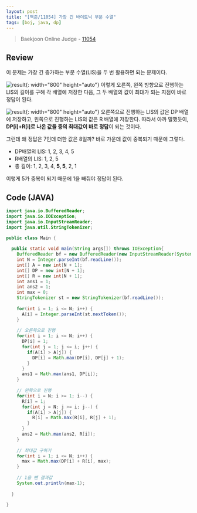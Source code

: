 ```yaml
---
layout: post
title: "[백준/11054] 가장 긴 바이토닉 부분 수열"
tags: [boj, java, dp]
---
```

> Baekjoon Online Judge - [11054](https://www.acmicpc.net/problem/11054)

## Review
이 문제는 가장 긴 증가하는 부분 수열(LIS)을 두 번 활용하면 되는 문제이다.


![result]({{site.url}}/assets/images/bj-11054/image-1.png){: width="800" height="auto"}
이렇게 오른쪽, 왼쪽 방향으로 진행하는 LIS의 길이를 구해 각 배열에 저장한 다음, 그 두 배열의 값이 최대가 되는 지점이 바로 정답이 된다.

![result]({{site.url}}/assets/images/bj-11054/image-2.png){: width="800" height="auto"}
오른쪽으로 진행하는 LIS의 값은 DP 배열에 저장하고, 왼쪽으로 진행하는 LIS의 값은 R 배열에 저장한다. 따라서 아까 말했듯이, **DP[i]+R[i]로 나온 값들 중의 최대값이 바로 정답**이 되는 것이다.

그런데 왜 정답은 7인데 더한 값은 8일까? 바로 가운데 값이 중복되기 때문에 그렇다.

* DP배열의 LIS: 1, 2, 3, 4, 5
* R배열의 LIS: 1, 2, 5
* 총 길이: 1, 2, 3, 4, **5, 5**, 2, 1

이렇게 5가 중복이 되기 때문에 1을 빼줘야 정답이 된다.


## Code (JAVA)
```java
import java.io.BufferedReader;
import java.io.IOException;
import java.io.InputStreamReader;
import java.util.StringTokenizer;

public class Main {
  
  public static void main(String args[]) throws IOException{
    BufferedReader bf = new BufferedReader(new InputStreamReader(System.in));
    int N = Integer.parseInt(bf.readLine());
    int[] A = new int[N + 1];
    int[] DP = new int[N + 1];
    int[] R = new int[N + 1];
    int ans1 = 1;
    int ans2 = 1;
    int max = 0;
    StringTokenizer st = new StringTokenizer(bf.readLine());
    
    for(int i = 1; i <= N; i++) {
      A[i] = Integer.parseInt(st.nextToken());
    }
    
    // 오른쪽으로 진행
    for(int i = 1; i <= N; i++) {
      DP[i] = 1;
      for(int j = 1; j <= i; j++) {
        if(A[i] > A[j]) {
          DP[i] = Math.max(DP[i], DP[j] + 1);
        }
      }
      ans1 = Math.max(ans1, DP[i]);
    }
    
    // 왼쪽으로 진행
    for(int i = N; i >= 1; i--) {
      R[i] = 1;
      for(int j = N; j >= i; j--) {
        if(A[i] > A[j]) {
          R[i] = Math.max(R[i], R[j] + 1);
        }
      }
      ans2 = Math.max(ans2, R[i]);
    }
    
    // 최대값 구하기
    for(int i = 1; i <= N; i++) {
      max = Math.max(DP[i] + R[i], max);
    }
    
    // 1을 뺀 결과값
    System.out.println(max-1);
    
  }
  
}
```